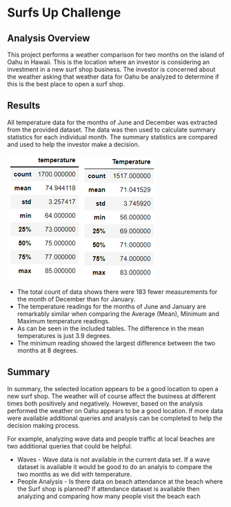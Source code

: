 # Surfs Up Challenge

## Analysis Overview

This project performs a weather comparison for two months on the island of Oahu in Hawaii. This is the location where an investor is considering an investment in a new surf shop business. The investor is concerned about the weather asking that weather data for Oahu be analyzed to determine if this is the best place to open a surf shop. 

## Results

All temperature data for the months of June and December was extracted from the provided dataset. The data was then used to calculate summary statistics for each individual month. The summary statistics are compared and used to help the investor make a decision.

![June_Summary_Statistics](/Resources/June_Summary_Statistics.png)
![December_Summary_Statistics](/Resources/December_Summary_Statistics.png)

* The total count of data shows there were 183 fewer measurements for the month of December than for January.
* The temperature readings for the months of June and January are remarkably similar when comparing the Average (Mean), Minimum and Maximum temperature readings.
* As can be seen in the included tables. The difference in the mean temperatures is just 3.9 degrees.
* The minimum reading showed the largest difference between the two months at 8 degrees.

## Summary

In summary, the selected location appears to be a good location to open a new surf shop. The weather will of course affect the business at different times both positively and negatively. However, based on the analysis performed the weather on Oahu appears to be a good location. If more data were available additional queries and analysis can be completed to help the decision making process.

For example, analyzing wave data and people traffic at local beaches are two additional queries that could be helpful.

* Waves - Wave data is not available in the current data set. If a wave dataset is available it would be good to do an analyis to compare the two months as we did with temperature.
* People Analysis - Is there data on beach attendance at the beach where the Surf shop is planned? If attendance dataset is available then analyzing and comparing how many people visit the beach each 